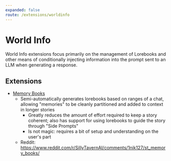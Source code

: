```yaml
---
expanded: false
route: /extensions/worldinfo
---
```


# World Info

World Info extensions focus primarily on the management of Lorebooks and other means of conditionally injecting information into the prompt sent to an LLM when generating a response.

## Extensions

- [Memory Books](https://github.com/aikohanasaki/SillyTavern-MemoryBooks)
  - Semi-automatically generates lorebooks based on ranges of a chat, allowing "memories" to be cleanly partitioned and added to context in longer stories
    - Greatly reduces the amount of effort required to keep a story coherent; also has support for using lorebooks to guide the story through "Side Prompts"
    - Is not magic: requires a bit of setup and understanding on the user's part
  - Reddit: https://www.reddit.com/r/SillyTavernAI/comments/1nik127/st_memory_books/
